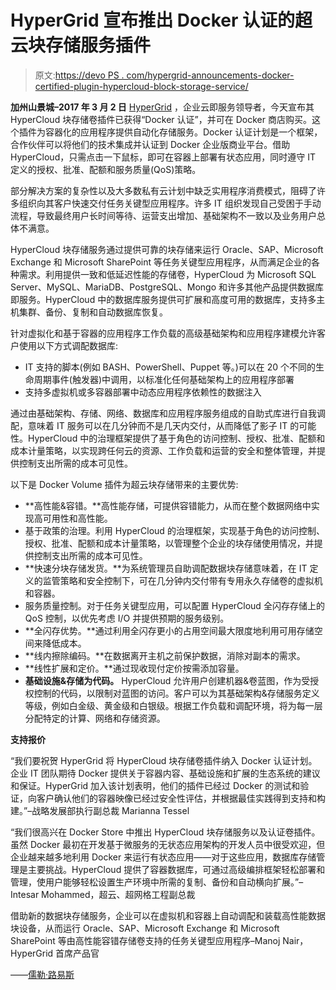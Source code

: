 # HyperGrid 宣布推出 Docker 认证的超云块存储服务插件

> 原文:[https://devo PS . com/hypergrid-announcements-docker-certified-plugin-hypercloud-block-storage-service/](https://devops.com/hypergrid-announces-docker-certified-plugin-hypercloud-block-storage-service/)

**加州山景城–2017 年 3 月 2 日** [HyperGrid](http://www.hypergrid.com/) ，企业云即服务领导者，今天宣布其 HyperCloud 块存储卷插件已获得“Docker 认证”，并可在 Docker 商店购买。这个插件为容器化的应用程序提供自动化存储服务。Docker 认证计划是一个框架，合作伙伴可以将他们的技术集成并认证到 Docker 企业版商业平台。借助 HyperCloud，只需点击一下鼠标，即可在容器上部署有状态应用，同时遵守 IT 定义的授权、批准、配额和服务质量(QoS)策略。

部分解决方案的复杂性以及大多数私有云计划中缺乏实用程序消费模式，阻碍了许多组织向其客户快速交付任务关键型应用程序。许多 IT 组织发现自己受困于手动流程，导致最终用户长时间等待、运营支出增加、基础架构不一致以及业务用户总体不满意。

HyperCloud 块存储服务通过提供可靠的块存储来运行 Oracle、SAP、Microsoft Exchange 和 Microsoft SharePoint 等任务关键型应用程序，从而满足企业的各种需求。利用提供一致和低延迟性能的存储卷，HyperCloud 为 Microsoft SQL Server、MySQL、MariaDB、PostgreSQL、Mongo 和许多其他产品提供数据库即服务。HyperCloud 中的数据库服务提供可扩展和高度可用的数据库，支持多主机集群、备份、复制和自动数据库恢复。

针对虚拟化和基于容器的应用程序工作负载的高级基础架构和应用程序建模允许客户使用以下方式调配数据库:

*   IT 支持的脚本(例如 BASH、PowerShell、Puppet 等。)可以在 20 个不同的生命周期事件(触发器)中调用，以标准化任何基础架构上的应用程序部署
*   支持多虚拟机或多容器部署中动态应用程序依赖性的数据注入

通过由基础架构、存储、网络、数据库和应用程序服务组成的自助式库进行自我调配，意味着 IT 服务可以在几分钟而不是几天内交付，从而降低了影子 IT 的可能性。HyperCloud 中的治理框架提供了基于角色的访问控制、授权、批准、配额和成本计量策略，以实现跨任何云的资源、工作负载和运营的安全和整体管理，并提供控制支出所需的成本可见性。

以下是 Docker Volume 插件为超云块存储带来的主要优势:

*   **高性能&容错。**高性能存储，可提供容错能力，从而在整个数据网络中实现高可用性和高性能。
*   基于政策的治理。利用 HyperCloud 的治理框架，实现基于角色的访问控制、授权、批准、配额和成本计量策略，以管理整个企业的块存储使用情况，并提供控制支出所需的成本可见性。
*   **快速分块存储发货。**为系统管理员自助调配数据块存储意味着，在 IT 定义的监管策略和安全控制下，可在几分钟内交付带有专用永久存储卷的虚拟机和容器。
*   服务质量控制。对于任务关键型应用，可以配置 HyperCloud 全闪存存储上的 QoS 控制，以优先考虑 I/O 并提供预期的服务级别。
*   **全闪存优势。**通过利用全闪存更小的占用空间最大限度地利用可用存储空间来降低成本。
*   **线内擦除编码。**在数据离开主机之前保护数据，消除对副本的需求。
*   **线性扩展和定价。**通过现收现付定价按需添加容量。
*   **基础设施&存储为代码。** HyperCloud 允许用户创建机器&卷蓝图，作为受授权控制的代码，以限制对蓝图的访问。客户可以为其基础架构&存储服务定义等级，例如白金级、黄金级和白银级。根据工作负载和调配环境，将为每一层分配特定的计算、网络和存储资源。

**支持报价**

“我们要祝贺 HyperGrid 将 HyperCloud 块存储卷插件纳入 Docker 认证计划。企业 IT 团队期待 Docker 提供关于容器内容、基础设施和扩展的生态系统的建议和保证。HyperGrid 加入该计划表明，他们的插件已经过 Docker 的测试和验证，向客户确认他们的容器映像已经过安全性评估，并根据最佳实践得到支持和构建。”–战略发展部执行副总裁 Marianna Tessel

“我们很高兴在 Docker Store 中推出 HyperCloud 块存储服务以及认证卷插件。虽然 Docker 最初在开发基于微服务的无状态应用架构的开发人员中很受欢迎，但企业越来越多地利用 Docker 来运行有状态应用——对于这些应用，数据库存储管理是主要挑战。HyperCloud 提供了容器数据库，可通过高级编排框架轻松部署和管理，使用户能够轻松设置生产环境中所需的复制、备份和自动横向扩展。”–Intesar Mohammed，超云、超网格工程副总裁

借助新的数据块存储服务，企业可以在虚拟机和容器上自动调配和装载高性能数据块设备，从而运行 Oracle、SAP、Microsoft Exchange 和 Microsoft SharePoint 等由高性能容错存储卷支持的任务关键型应用程序–Manoj Nair，HyperGrid 首席产品官

——[儒勒·路易斯](https://devops.com/author/jules/)